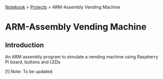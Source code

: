 <a href="../">Notebook</a> > <a href="./">Projects</a> > ARM-Assembly Vending Machine

# ARM-Assembly Vending Machine



## Introduction

An ARM assembly program to simulate a vending machine using Raspberry Pi board, buttons and LEDs

[!] Note: To be updated 







